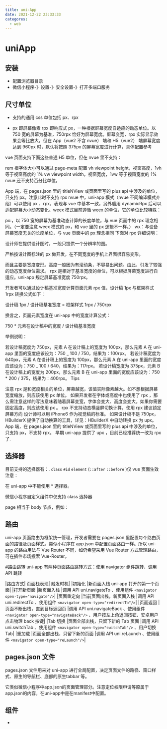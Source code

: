 ```yaml
---
title: uni-App
date: 2021-12-22 23:33:33
categores:
  - web
---
```


# uniApp

## 安装

- 配置浏览器目录
- 微信小程序-》设置-》安全设置-》打开多端口服务

## 尺寸单位

- 支持的通用 css 单位包括 px、rpx

- px 即屏幕像素
  rpx 即响应式 px，一种根据屏幕宽度自适应的动态单位。以 750 宽的屏幕为基准，750rpx 恰好为屏幕宽度。屏幕变宽，rpx 实际显示效果会等比放大，但在 App（vue2 不含 nvue） 端和 H5（vue2） 端屏幕宽度达到 960px 时，默认将按照 375px 的屏幕宽度进行计算，具体配置参考

vue 页面支持下面这些普通 H5 单位，但在 nvue 里不支持：

rem 根字体大小可以通过 page-meta 配置
vh viewpoint height，视窗高度，1vh 等于视窗高度的 1%
vw viewpoint width，视窗宽度，1vw 等于视窗宽度的 1%
nvue 还不支持百分比单位。

App 端，在 pages.json 里的 titleNView 或页面里写的 plus api 中涉及的单位，只支持 px。注意此时不支持 rpx
nvue 中，uni-app 模式（nvue 不同编译模式介绍）可以使用 px 、rpx，表现与 vue 中基本一致，另外启用 dynamicRpx 后可以适配屏幕大小动态变化。weex 模式目前遵循 weex 的单位，它的单位比较特殊：

px:，以 750 宽的屏幕为基准动态计算的长度单位，与 vue 页面中的 rpx 理念相同。（一定要注意 weex 模式的 px，和 vue 里的 px 逻辑不一样。）
wx：与设备屏幕宽度无关的长度单位，与 vue 页面中的 px 理念相同
下面对 rpx 详细说明：

设计师在提供设计图时，一般只提供一个分辨率的图。

严格按设计图标注的 px 做开发，在不同宽度的手机上界面很容易变形。

而且主要是宽度变形。高度一般因为有滚动条，不容易出问题。由此，引发了较强的动态宽度单位需求。
rpx 是相对于基准宽度的单位，可以根据屏幕宽度进行自适应。uni-app 规定屏幕基准宽度 750rpx。

开发者可以通过设计稿基准宽度计算页面元素 rpx 值，设计稿 1px 与框架样式 1rpx 转换公式如下：

设计稿 1px / 设计稿基准宽度 = 框架样式 1rpx / 750rpx

换言之，页面元素宽度在 uni-app 中的宽度计算公式：

750 \* 元素在设计稿中的宽度 / 设计稿基准宽度

举例说明：

若设计稿宽度为 750px，元素 A 在设计稿上的宽度为 100px，那么元素 A 在 uni-app 里面的宽度应该设为：750 _ 100 / 750，结果为：100rpx。
若设计稿宽度为 640px，元素 A 在设计稿上的宽度为 100px，那么元素 A 在 uni-app 里面的宽度应该设为：750 _ 100 / 640，结果为：117rpx。
若设计稿宽度为 375px，元素 B 在设计稿上的宽度为 200px，那么元素 B 在 uni-app 里面的宽度应该设为：750 \* 200 / 375，结果为：400rpx。
Tips

注意 rpx 是和宽度相关的单位，屏幕越宽，该值实际像素越大。如不想根据屏幕宽度缩放，则应该使用 px 单位。
如果开发者在字体或高度中也使用了 rpx ，那么需注意这样的写法意味着随着屏幕变宽，字体会变大、高度会变大。如果你需要固定高度，则应该使用 px 。
rpx 不支持动态横竖屏切换计算，使用 rpx 建议锁定屏幕方向
设计师可以用 iPhone6 作为视觉稿的标准。
如果设计稿不是 750px，HBuilderX 提供了自动换算的工具，详见：HBuilderX 中自动转换 px 为 upx。
App 端，在 pages.json 里的 titleNView 或页面里写的 plus api 中涉及的单位，只支持 px，不支持 rpx。
早期 uni-app 提供了 upx ，目前已经推荐统一改为 rpx 了.

## 选择器

目前支持的选择器有：`.class` `#id` `element` (`::after` `::before` )仅 vue 页面生效
注意：

在 uni-app 中不能使用 \* 选择器。

微信小程序自定义组件中仅支持 class 选择器

page 相当于 body 节点，例如：

## 路由

uni-app 页面路由为框架统一管理，开发者需要在 pages.json 里配置每个路由页面的路径及页面样式。类似小程序在 app.json 中配置页面路由一样。所以 uni-app 的路由用法与 Vue Router 不同，如仍希望采用 Vue Router 方式管理路由，可在插件市场搜索 Vue-Router。

#路由跳转
uni-app 有两种页面路由跳转方式：使用 navigator 组件跳转、调用 API 跳转

|路由方式| 页面栈表现| 触发时机|
|初始化 |新页面入栈 uni-app 打开的第一个页面|
|打开新页面 |新页面入栈 |调用 API uni.navigateTo 、使用组件 `<navigator open-type="navigate"/>`|
|页面重定向 |当前页面出栈，新页面入栈 |调用 API uni.redirectTo 、使用组件 `<navigator open-type="redirectTo"/>`|
|页面返回 |页面不断出栈，直到目标返回页 |调用 API uni.navigateBack 、使用组件 `<navigator open-type="navigateBack"/>` 、用户按左上角返回按钮、安卓用户点击物理 back 按键|
|Tab 切换 |页面全部出栈，只留下新的 Tab 页面 |调用 API uni.switchTab 、使用组件 `<navigator open-type="switchTab"/>` 、用户切换 Tab|
|重加载 |页面全部出栈，只留下新的页面 |调用 API uni.reLaunch 、使用组件 `<navigator open-type="reLaunch"/>`|

## pages.json 文件
pages.json 文件用来对 uni-app 进行全局配置，决定页面文件的路径、窗口样式、原生的导航栏、底部的原生tabbar 等。

它类似微信小程序中app.json的页面管理部分。注意定位权限申请等原属于app.json的内容，在uni-app中是在manifest中配置。


## 组件

-